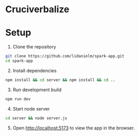# Cruciverbalize
# Setup

1. Clone the repository

```bash
git clone https://github.com/lidanielm/spark-app.git
cd spark-app
```

2. Install dependencies

```bash
npm install && cd server && npm install && cd ..
```

3. Run development build

```bash
npm run dev
```

4. Start node server

```bash
cd server && node server.js
```

5. Open [http://localhost:5173](http://localhost:5173) to view the app in the browser.
